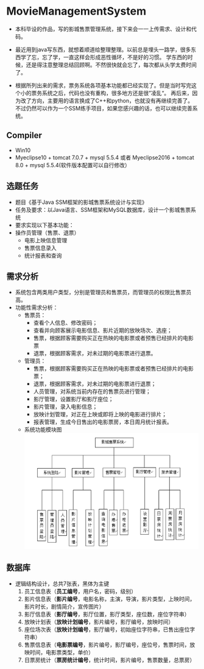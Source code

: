 ﻿#  MovieManagementSystem

- 本科毕设的作品，写的影城售票管理系统，接下来会一一上传需求、设计和代码。

- 最近用到java写东西，就想着顺道给整理整理。以前总是埋头一路学，很多东西学了忘，忘了学，一直这样会形成恶性循环，不是好的习惯。
学东西的时候，还是得注意整理总结回顾啊。不然很快就会忘了，每次都从头学太费时间了。

- 根据所列出来的需求，票务系统各项基本功能都已经实现了。但是当时写完这个小的票务系统之后，代码也没有重构，很多地方还是很”凌乱“。
再后来，因为改了方向，主要用的语言换成了C++和python，也就没有再继续完善了。不过仍然可以作为一个SSM练手项目，如果您感兴趣的话，也可以继续完善系统。

## Compiler
- Win10
- Myeclipse10 + tomcat 7.0.7 + mysql 5.5.4 或者 Myeclipse2016 + tomcat 8.0 + mysql 5.5.4(软件版本配置可以自行修改）
	
## 选题任务

- 题目《基于Java SSM框架的影城售票系统设计与实现》
- 任务及要求：以Java语言、SSM框架和MySQL数据库，设计一个影城售票系统
- 要求实现以下基本功能：
- 操作员管理（售票、退票）
	- 电影上映信息管理
	- 售票信息录入
	- 统计报表和查询

## 需求分析

- 系统包含两类用户类型，分别是管理员和售票员，而管理员的权限比售票员高。
- 功能性需求分析：
	- 售票员：
		- 查看个人信息、修改密码；
		- 查看并向顾客展示电影信息、影片近期的放映场次、选座；
		- 售票，根据顾客需要购买正在热映的电影票或者预售已经排片的电影票
		- 退票，根据顾客需求，对未过期的电影票进行退票。
	- 管理员：
		- 售票，根据顾客需要购买正在热映的电影票或者预售已经排片的电影票；
		- 退票，根据顾客需求，对未过期的电影票进行退票；
		- 人员管理，对系统当前内存在的售票员进行管理；
		- 影厅管理，设置影厅和影厅座位；
		- 影片管理，录入电影信息；
		- 放映计划管理，对正在上映或即将上映的电影进行排片；
		- 报表管理，生成今日售出的电影票房，本日周月统计报表。
	- 系统功能模块图  
		![系统功能模块图](function.png)

## 数据库
- 逻辑结构设计，总共7张表，黑体为主键
	1. 员工信息表（**员工编号**，用户名，密码，级别）
	2. 影片信息表（**影片编号**，电影名称，主演，导演，影片类型，上映时间，影片时长，剧情简介，宣传图片）
	3. 影厅信息表（**影厅编号**，影厅位置，影厅类型，座位数，座位字符串）
	4. 放映计划表（**放映计划编号**，影片编号，影厅编号，放映时间）
	5. 座位场次表（**放映计划编号**，影厅编号，初始座位字符串，已售出座位字符串）
	6. 售票信息表（**电影票编号**，影片编号，影厅编号，座位号，售票时间，放映时间，电影票类型，单价）
	7. 日票房统计（**票房统计编号**，统计时间，影片编号，售票数量，总票房）

